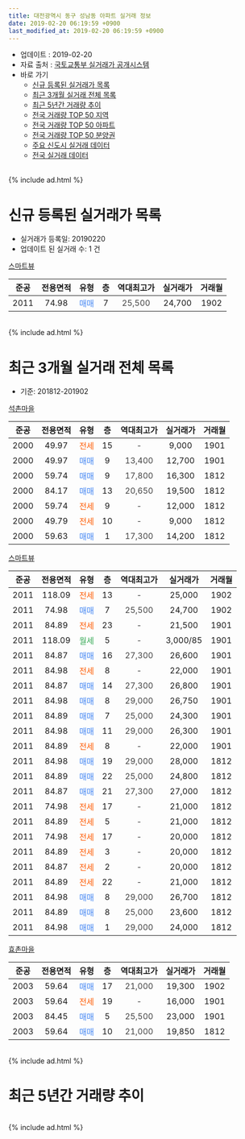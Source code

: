 ```yaml
---
title: 대전광역시 동구 성남동 아파트 실거래 정보
date: 2019-02-20 06:19:59 +0900
last_modified_at: 2019-02-20 06:19:59 +0900
---
```


* 업데이트 : 2019-02-20
* 자료 출처 : [국토교통부 실거래가 공개시스템](http://rt.molit.go.kr)
* 바로 가기
    * [신규 등록된 실거래가 목록](#신규-등록된-실거래가-목록)
    * [최근 3개월 실거래 전체 목록](#최근-3개월-실거래-전체-목록)
    * [최근 5년간 거래량 추이](#최근-5년간-거래량-추이)
    * [전국 거래량 TOP 50 지역](https://inasie.github.io/apt-trade-info/최근-3개월-전국에서-가장-거래가-많이-발생한-지역)
    * [전국 거래량 TOP 50 아파트](https://inasie.github.io/apt-trade-info/최근-3개월-전국에서-가장-거래가-많이-발생한-아파트)
    * [전국 거래량 TOP 50 분양권](https://inasie.github.io/apt-trade-info/최근-3개월-전국에서-가장-거래가-많이-발생한-분양권)
    * [주요 신도시 실거래 데이터](https://inasie.github.io/apt-trade-info/주요-신도시)
    * [전국 실거래 데이터](https://inasie.github.io/apt-trade-info/전국)
<br>
{% include ad.html %}
<br>

# 신규 등록된 실거래가 목록
* 실거래가 등록일: 20190220
* 업데이트 된 실거래 수: 1 건


[스마트뷰](https://search.naver.com/search.naver?query=%EB%8C%80%EC%A0%84%EA%B4%91%EC%97%AD%EC%8B%9C+%EB%8F%99%EA%B5%AC+%EC%84%B1%EB%82%A8%EB%8F%99+%EC%8A%A4%EB%A7%88%ED%8A%B8%EB%B7%B0)

|준공|전용면적|유형|층|역대최고가|실거래가|거래월|
|:---:|:---:|:---:|:---:|:---:|:---:|:---:|
|2011|74.98|<span style="color:#4285f3">매매</span>|7|<span style="color:#444444">25,500</span>|24,700|1902|


<br>
{% include ad.html %}
<br>

# 최근 3개월 실거래 전체 목록
* 기준: 201812-201902


[석촌마을](https://search.naver.com/search.naver?query=%EB%8C%80%EC%A0%84%EA%B4%91%EC%97%AD%EC%8B%9C+%EB%8F%99%EA%B5%AC+%EC%84%B1%EB%82%A8%EB%8F%99+%EC%84%9D%EC%B4%8C%EB%A7%88%EC%9D%84)

|준공|전용면적|유형|층|역대최고가|실거래가|거래월|
|:---:|:---:|:---:|:---:|:---:|:---:|:---:|
|2000|49.97|<span style="color:#ff5a00">전세</span>|15|<span style="color:#444444">-</span>|9,000|1901|
|2000|49.97|<span style="color:#4285f3">매매</span>|9|<span style="color:#444444">13,400</span>|12,700|1901|
|2000|59.74|<span style="color:#4285f3">매매</span>|9|<span style="color:#444444">17,800</span>|16,300|1812|
|2000|84.17|<span style="color:#4285f3">매매</span>|13|<span style="color:#444444">20,650</span>|19,500|1812|
|2000|59.74|<span style="color:#ff5a00">전세</span>|9|<span style="color:#444444">-</span>|12,000|1812|
|2000|49.79|<span style="color:#ff5a00">전세</span>|10|<span style="color:#444444">-</span>|9,000|1812|
|2000|59.63|<span style="color:#4285f3">매매</span>|1|<span style="color:#444444">17,300</span>|14,200|1812|

[스마트뷰](https://search.naver.com/search.naver?query=%EB%8C%80%EC%A0%84%EA%B4%91%EC%97%AD%EC%8B%9C+%EB%8F%99%EA%B5%AC+%EC%84%B1%EB%82%A8%EB%8F%99+%EC%8A%A4%EB%A7%88%ED%8A%B8%EB%B7%B0)

|준공|전용면적|유형|층|역대최고가|실거래가|거래월|
|:---:|:---:|:---:|:---:|:---:|:---:|:---:|
|2011|118.09|<span style="color:#ff5a00">전세</span>|13|<span style="color:#444444">-</span>|25,000|1902|
|2011|74.98|<span style="color:#4285f3">매매</span>|7|<span style="color:#444444">25,500</span>|24,700|1902|
|2011|84.89|<span style="color:#ff5a00">전세</span>|23|<span style="color:#444444">-</span>|21,500|1901|
|2011|118.09|<span style="color:#34a853">월세</span>|5|<span style="color:#444444">-</span>|3,000/85|1901|
|2011|84.87|<span style="color:#4285f3">매매</span>|16|<span style="color:#444444">27,300</span>|26,600|1901|
|2011|84.98|<span style="color:#ff5a00">전세</span>|8|<span style="color:#444444">-</span>|22,000|1901|
|2011|84.87|<span style="color:#4285f3">매매</span>|14|<span style="color:#444444">27,300</span>|26,800|1901|
|2011|84.98|<span style="color:#4285f3">매매</span>|8|<span style="color:#444444">29,000</span>|26,750|1901|
|2011|84.89|<span style="color:#4285f3">매매</span>|7|<span style="color:#444444">25,000</span>|24,300|1901|
|2011|84.98|<span style="color:#4285f3">매매</span>|11|<span style="color:#444444">29,000</span>|26,300|1901|
|2011|84.89|<span style="color:#ff5a00">전세</span>|8|<span style="color:#444444">-</span>|22,000|1901|
|2011|84.98|<span style="color:#4285f3">매매</span>|19|<span style="color:#444444">29,000</span>|28,000|1812|
|2011|84.89|<span style="color:#4285f3">매매</span>|22|<span style="color:#444444">25,000</span>|24,800|1812|
|2011|84.87|<span style="color:#4285f3">매매</span>|21|<span style="color:#444444">27,300</span>|27,000|1812|
|2011|74.98|<span style="color:#ff5a00">전세</span>|17|<span style="color:#444444">-</span>|21,000|1812|
|2011|84.89|<span style="color:#ff5a00">전세</span>|5|<span style="color:#444444">-</span>|21,000|1812|
|2011|74.98|<span style="color:#ff5a00">전세</span>|17|<span style="color:#444444">-</span>|20,000|1812|
|2011|84.89|<span style="color:#ff5a00">전세</span>|3|<span style="color:#444444">-</span>|20,000|1812|
|2011|84.87|<span style="color:#ff5a00">전세</span>|2|<span style="color:#444444">-</span>|20,000|1812|
|2011|84.89|<span style="color:#ff5a00">전세</span>|22|<span style="color:#444444">-</span>|21,000|1812|
|2011|84.98|<span style="color:#4285f3">매매</span>|8|<span style="color:#444444">29,000</span>|26,700|1812|
|2011|84.89|<span style="color:#4285f3">매매</span>|8|<span style="color:#444444">25,000</span>|23,600|1812|
|2011|84.98|<span style="color:#4285f3">매매</span>|1|<span style="color:#444444">29,000</span>|24,000|1812|

[효촌마을](https://search.naver.com/search.naver?query=%EB%8C%80%EC%A0%84%EA%B4%91%EC%97%AD%EC%8B%9C+%EB%8F%99%EA%B5%AC+%EC%84%B1%EB%82%A8%EB%8F%99+%ED%9A%A8%EC%B4%8C%EB%A7%88%EC%9D%84)

|준공|전용면적|유형|층|역대최고가|실거래가|거래월|
|:---:|:---:|:---:|:---:|:---:|:---:|:---:|
|2003|59.64|<span style="color:#4285f3">매매</span>|17|<span style="color:#444444">21,000</span>|19,300|1902|
|2003|59.64|<span style="color:#ff5a00">전세</span>|19|<span style="color:#444444">-</span>|16,000|1901|
|2003|84.45|<span style="color:#4285f3">매매</span>|5|<span style="color:#444444">25,500</span>|23,000|1901|
|2003|59.64|<span style="color:#4285f3">매매</span>|10|<span style="color:#444444">21,000</span>|19,850|1812|


<br>
{% include ad.html %}
<br>

# 최근 5년간 거래량 추이


<div style="width:100%;">
    <canvas id="deal_progress" height="200"></canvas>
</div>

<script>
new Chart(document.getElementById("deal_progress"), {
    type: 'line',
    data: {
        labels: ['201402','201403','201404','201405','201406','201407','201408','201409','201410','201411','201412','201501','201502','201503','201504','201505','201506','201507','201508','201509','201510','201511','201512','201601','201602','201603','201604','201605','201606','201607','201608','201609','201610','201611','201612','201701','201702','201703','201704','201705','201706','201707','201708','201709','201710','201711','201712','201801','201802','201803','201804','201805','201806','201807','201808','201809','201810','201811','201812','201901','201902'],
        datasets: [{
            label: '매매',
            pointRadius: 1,
            data: [21, 15, 23, 24, 11, 15, 18, 20, 20, 13, 10, 21, 21, 14, 30, 22, 20, 28, 19, 17, 12, 16, 11, 13, 10, 17, 16, 15, 26, 15, 21, 18, 20, 19, 20, 7, 16, 21, 12, 20, 22, 12, 19, 20, 19, 13, 19, 23, 6, 15, 13, 13, 9, 6, 7, 17, 20, 7, 10, 7, 2],
            borderColor: "rgba(255, 201, 14, 1)",
            backgroundColor: "rgba(255, 201, 14, 0.5)",
            fill: false,
            lineTension: 0
        },{
            label: '전월세',
            pointRadius: 1,
            data: [19, 19, 5, 12, 7, 13, 13, 17, 18, 13, 9, 9, 12, 23, 11, 10, 5, 9, 13, 7, 6, 16, 19, 19, 14, 16, 10, 8, 6, 5, 5, 8, 14, 12, 10, 9, 11, 14, 9, 7, 7, 6, 7, 7, 5, 11, 5, 11, 6, 9, 8, 7, 5, 7, 8, 5, 7, 9, 8, 6, 1],
            borderColor: "rgba(0, 141, 185, 1)",
            backgroundColor: "rgba(0, 141, 185, 0.5)",
            fill: false,
            lineTension: 0
        }
        ]
    },
    options: {
        responsive: true,
        title: {
            display: false
        },
        tooltips: {
            mode: 'index',
            intersect: false
        },
        hover: {
            mode: 'nearest',
            intersect: true
        },
        scales: {
            xAxes: [{
                display: true,
                scaleLabel: {
                    display: true,
                    labelString: '년/월'
                }
            }],
            yAxes: [{
                display: true,
                ticks: {
                    suggestedMin: 0,
                },
                scaleLabel: {
                    display: true,
                    labelString: '실거래 수'
                }
            }]
        }
    }
});

</script>


<br>
{% include ad.html %}
<br>

